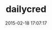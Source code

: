---
layout: post
title:  "dailycred"
repo:   "dailycred/dailycred"
date:   2015-02-18 17:07:17
gemurl: https://github.com/dailycred/dailycred
---